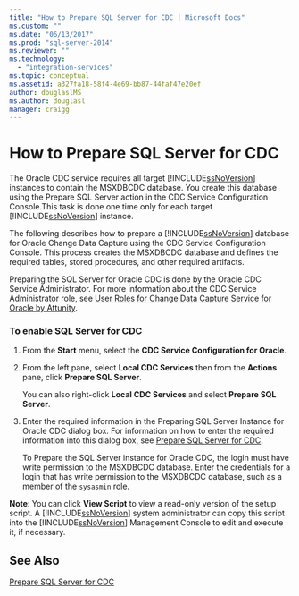```yaml
---
title: "How to Prepare SQL Server for CDC | Microsoft Docs"
ms.custom: ""
ms.date: "06/13/2017"
ms.prod: "sql-server-2014"
ms.reviewer: ""
ms.technology: 
  - "integration-services"
ms.topic: conceptual
ms.assetid: a327fa18-58f4-4e69-bb87-44faf47e20ef
author: douglaslMS
ms.author: douglasl
manager: craigg
---
```

# How to Prepare SQL Server for CDC
  The Oracle CDC service requires all target [!INCLUDE[ssNoVersion](../../includes/ssnoversion-md.md)] instances to contain the MSXDBCDC database. You create this database using the Prepare SQL Server action in the CDC Service Configuration Console.This task is done one time only for each target [!INCLUDE[ssNoVersion](../../includes/ssnoversion-md.md)] instance.  
  
 The following describes how to prepare a [!INCLUDE[ssNoVersion](../../includes/ssnoversion-md.md)] database for Oracle Change Data Capture using the CDC Service Configuration Console. This process creates the MSXDBCDC database and defines the required tables, stored procedures, and other required artifacts.  
  
 Preparing the SQL Server for Oracle CDC is done by the Oracle CDC Service Administrator. For more information about the CDC Service Administrator role, see [User Roles for Change Data Capture Service for Oracle by Attunity](user-roles.md).  
  
### To enable SQL Server for CDC  
  
1.  From the **Start** menu, select the **CDC Service Configuration for Oracle**.  
  
2.  From the left pane, select **Local CDC Services** then from the **Actions** pane, click **Prepare SQL Server**.  
  
     You can also right-click **Local CDC Services** and select **Prepare SQL Server**.  
  
3.  Enter the required information in the Preparing SQL Server Instance for Oracle CDC dialog box. For information on how to enter the required information into this dialog box, see [Prepare SQL Server for CDC](prepare-sql-server-for-cdc.md).  
  
     To Prepare the SQL Server instance for Oracle CDC, the login must have write permission to the MSXDBCDC database. Enter the credentials for a login that has write permission to the MSXDBCDC database, such as a member of the `sysasmin` role.  
  
 **Note**: You can click **View Script** to view a read-only version of the setup script. A [!INCLUDE[ssNoVersion](../../includes/ssnoversion-md.md)] system administrator can copy this script into the [!INCLUDE[ssNoVersion](../../includes/ssnoversion-md.md)] Management Console to edit and execute it, if necessary.  
  
## See Also  
 [Prepare SQL Server for CDC](prepare-sql-server-for-cdc.md)  
  
  
